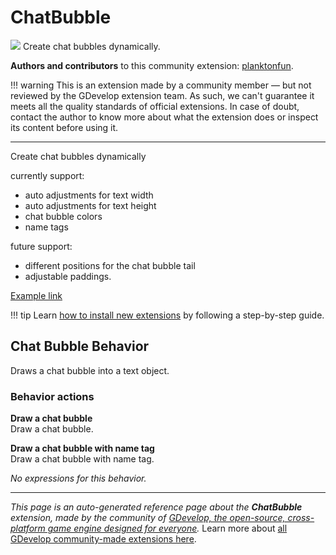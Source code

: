 # ChatBubble

<img src="https://resources.gdevelop-app.com/assets/Icons/chat-outline.svg" class="extension-icon"></img>
Create chat bubbles dynamically. 

**Authors and contributors** to this community extension: [planktonfun](https://gd.games/planktonfun).

!!! warning
    This is an extension made by a community member — but not reviewed
    by the GDevelop extension team. As such, we can't guarantee it
    meets all the quality standards of official extensions. In case of
    doubt, contact the author to know more about what the extension
    does or inspect its content before using it.

---

Create chat bubbles dynamically

currently support:

- auto adjustments for text width
- auto adjustments for text height
- chat bubble colors
- name tags

future support:

- different positions for the chat bubble tail
- adjustable paddings.

[Example link](https://gdevelop.io/game-example/chat-bubble)

!!! tip
    Learn [how to install new extensions](/gdevelop5/extensions/search) by following a step-by-step guide.



## Chat Bubble Behavior 

Draws a chat bubble into a text object. 

### Behavior actions

**Draw a chat bubble**  
Draw a chat bubble.

**Draw a chat bubble with name tag**  
Draw a chat bubble with name tag.

_No expressions for this behavior._



---

*This page is an auto-generated reference page about the **ChatBubble** extension, made by the community of [GDevelop, the open-source, cross-platform game engine designed for everyone](https://gdevelop.io/).* Learn more about [all GDevelop community-made extensions here](/gdevelop5/extensions).